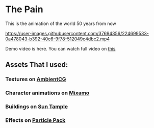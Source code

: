 # The Pain
 This is the animation of the world 50 years from now



https://user-images.githubusercontent.com/37694356/224699533-0a478043-b392-40c6-9f78-512049c4dbc2.mp4

Demo video is here. You can watch full video on [this](https://www.youtube.com/watch?v=maT7Ph8gAeY)

## Assets That I used:
### Textures on [AmbientCG](https://ambientcg.com/)
### Character animations on [Mixamo](https://www.mixamo.com/)
### Buildings on [Sun Tample](https://assetstore.unity.com/packages/3d/environments/sun-temple-115417)
### Effects on [Particle Pack](https://assetstore.unity.com/packages/vfx/particles/particle-pack-127325)
